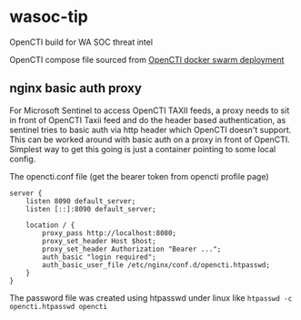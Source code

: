 # wasoc-tip
OpenCTI build for WA SOC threat intel

OpenCTI compose file sourced from [OpenCTI docker swarm deployment](https://github.com/OpenCTI-Platform/docker#docker-swarm)

## nginx basic auth proxy

For Microsoft Sentinel to access OpenCTI TAXII feeds, a proxy needs to sit in front of OpenCTI Taxii feed and do the header based authentication, as sentinel tries to basic auth via http header which OpenCTI doesn't support. This can be worked around with basic auth on a proxy in front of OpenCTI. Simplest way to get this going is just a container pointing to some local config.

The opencti.conf file (get the bearer token from opencti profile page)
```
server {
	listen 8090 default_server;
	listen [::]:8090 default_server;

	location / {
		proxy_pass http://localhost:8080;
		proxy_set_header Host $host;
		proxy_set_header Authorization "Bearer ...";
		auth_basic "login required";
		auth_basic_user_file /etc/nginx/conf.d/opencti.htpasswd; 
	}
}
```
The password file was created using htpasswd under linux like `htpasswd -c opencti.htpasswd opencti`
